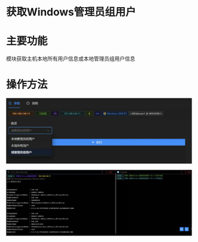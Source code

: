# 获取Windows管理员组用户

# 主要功能
模块获取主机本地所有用户信息或本地管理员组用户信息

# 操作方法
![1625193171056-d2a591a5-0df7-45ac-ae69-1b226d9bd79d.webp](./img/IKLG7ZqvH0d2T9ml/1625193171056-d2a591a5-0df7-45ac-ae69-1b226d9bd79d-568289.webp)

![1625193187801-2a07cd6b-71b2-4840-ab9a-5a1258c14053.webp](./img/IKLG7ZqvH0d2T9ml/1625193187801-2a07cd6b-71b2-4840-ab9a-5a1258c14053-029343.webp)


